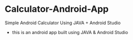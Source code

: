 # Calculator-Android-App
Simple Android Calculator Using JAVA + Android Studio

- this is an android app built using JAVA & Android Studio
